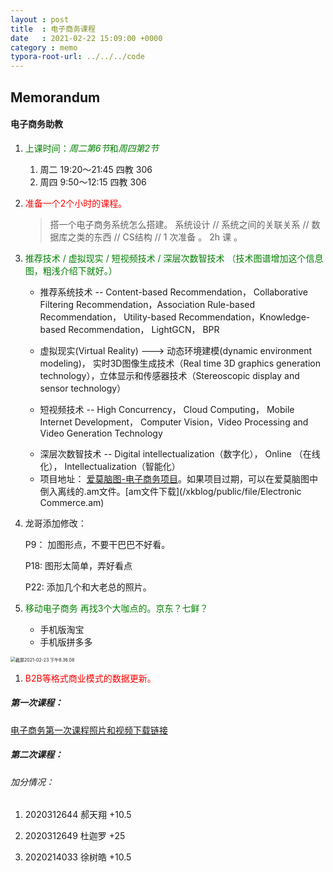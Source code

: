 ```yaml
---
layout : post
title  : 电子商务课程
date   : 2021-02-22 15:09:00 +0000
category : memo
typora-root-url: ../../../code
---
```


## Memorandum

#### 电子商务助教

1. <font color='green'>上课时间：*周二第6节*和*周四第2节* </font>

   1. 周二 19:20～21:45  四教 306
   2. 周四  9:50～12:15   四教 306

2. <font color='red'>准备一个2个小时的课程。</font>

   > 搭一个电子商务系统怎么搭建。 系统设计 // 系统之间的关联关系 // 数据库之类的东西 // CS结构 // 1 次准备 。 2h 课 。

3. <font color='green'>推荐技术 / 虚拟现实 / 短视频技术 / 深层次数智技术 （技术图谱增加这个信息图，粗浅介绍下就好。）</font>

   * 推荐系统技术 -- Content-based Recommendation， Collaborative Filtering Recommendation，Association Rule-based Recommendation， Utility-based Recommendation，Knowledge-based Recommendation， LightGCN， BPR

   * 虚拟现实(Virtual Reality) --->  动态环境建模(dynamic environment modeling)， 实时3D图像生成技术（Real time 3D graphics generation technology），立体显示和传感器技术（Stereoscopic display and sensor technology）

   * 短视频技术 -- High Concurrency， Cloud Computing， Mobile Internet Development， Computer Vision，Video Processing and Video Generation Technology

   - 深层次数智技术 -- Digital intellectualization（数字化）， Online （在线化）， Intellectualization（智能化）
   - 项目地址： [爱莫脑图-电子商务项目](https://mind.airmore.cn/doc/7311950367)。如果项目过期，可以在爱莫脑图中倒入离线的.am文件。[am文件下载](/xkblog/public/file/Electronic Commerce.am)

4. 龙哥添加修改：

   P9： 加图形点，不要干巴巴不好看。

   P18:  图形太简单，弄好看点

   P22:  添加几个和大老总的照片。

5. <font color='green'>移动电子商务 再找3个大咖点的。京东？七鲜？</font>

   - 手机版淘宝 
   - 手机版拼多多

<img src="/../../Library/Application Support/typora-user-images/截屏2021-02-23 下午8.36.08.png" alt="截屏2021-02-23 下午8.36.08" style="zoom:50%;" />

1. <font color='red'>B2B等格式商业模式的数据更新。</font> 

##### 第一次课程：

[电子商务第一次课程照片和视频下载链接](https://cloud.tsinghua.edu.cn/f/e9e76a8133cc483fb1c4/?dl=1)

##### 第二次课程：

###### 加分情况：

1. 2020312644  郝天翔  +10.5

2. 2020312649 杜迦罗 +25

3. 2020214033 徐树皓 +10.5





